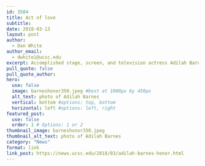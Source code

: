 ```yaml
---
id: 3584
title: Act of love
subtitle: 
date: 2018-03-13
layout: post
author:
  - Dan White
author_email:
  - dwhite1@ucsc.edu
excerpt: Accomplished stage, screen, and television actress Adilah Barnes presented with Distinguished Alumni Achievement Award from Chancellor Blumenthal
pull_quote: false
pull_quote_author:
hero:
  use: false
  image: barneshonor350.jpeg #best at 1000px by 450px
  alt_text: photo of Adilah Barnes
  vertical: bottom #options: top, bottom
  horizontal: left #options: left, right
featured_post:
  use: false
  order: 1 # Options: 1 or 2
thumbnail_image: barneshonor350.jpeg
thumbnail_alt_text: photo of Adilah Barnes
category: "News"
format: link
link_post: https://news.ucsc.edu/2018/03/adilah-barnes-honor.html
---
```


